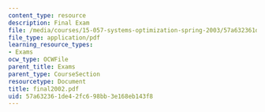```yaml
---
content_type: resource
description: Final Exam
file: /media/courses/15-057-systems-optimization-spring-2003/57a632361de42fc698bb3e168eb143f8_final2002.pdf
file_type: application/pdf
learning_resource_types:
- Exams
ocw_type: OCWFile
parent_title: Exams
parent_type: CourseSection
resourcetype: Document
title: final2002.pdf
uid: 57a63236-1de4-2fc6-98bb-3e168eb143f8
---
```

